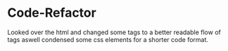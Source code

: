 # Code-Refactor

Looked over the html and changed some tags to a better readable flow of tags aswell condensed some css elements for a shorter code format.

